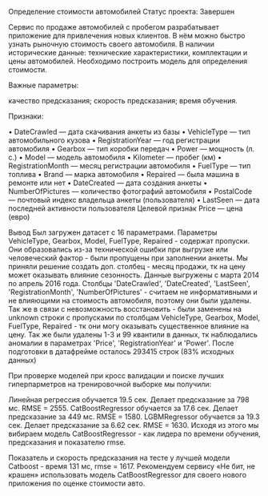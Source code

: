 Определение стоимости автомобилей
Статус проекта: Завершен

Сервис по продаже автомобилей с пробегом разрабатывает приложение для привлечения новых клиентов. В нём можно быстро узнать рыночную стоимость своего автомобиля. В наличии исторические данные: технические характеристики, комплектации и цены автомобилей. Необходимо построить модель для определения стоимости.

Важные параметры:

качество предсказания;
скорость предсказания;
время обучения.

Признаки:

• DateCrawled — дата скачивания анкеты из базы
• VehicleType — тип автомобильного кузова
• RegistrationYear — год регистрации автомобиля
• Gearbox — тип коробки передач
• Power — мощность (л. с.)
• Model — модель автомобиля
• Kilometer — пробег (км)
• RegistrationMonth — месяц регистрации автомобиля
• FuelType — тип топлива
• Brand — марка автомобиля
• Repaired — была машина в ремонте или нет
• DateCreated — дата создания анкеты
• NumberOfPictures — количество фотографий автомобиля
• PostalCode — почтовый индекс владельца анкеты (пользователя)
• LastSeen — дата последней активности пользователя
Целевой признак Price — цена (евро)

Вывод
Был загружен датасет с 16 параметрами. Параметры VehicleType, Gearbox, Model, FuelType, Repaired - содержат пропуски. Они образовались из-за технической ошибки при выгрузке или человеческий фактор - были пропущены при заполнении анкеты. Мы приняли решение создать доп. столбец - месяц продажи, тк на цену может оказывать влияние сезонность. Данные выгружены с марта 2014 по апрель 2016 года. Столбцы 'DateCrawled', 'DateCreated', 'LastSeen', 'RegistrationMonth', 'NumberOfPictures' - считаем не информативными и не влияющими на стоимость автомобиля, поэтому они были удалены. Так же в связи с невозможность восстановить - были заменены на unknown строки с пропусками по столбцам VehicleType, Gearbox, Model, FuelType, Repaired - тк они могу оказывать существенное влияние на цену. Так же были удалены 1-3 и 99 квантили в данных, тк наблюдались аномалии в параметрах 'Price', 'RegistrationYear' и 'Power'. После подготовки в датафрейме осталось 293415 строк (83% исходных данных)

При проверке моделей при кросс валидации и поиске лучших гиперпарметров на тренировочной выборке мы получили:

Линейная регрессия обучается 19.5 сек. Делает предсказание за 798 мс. RMSE = 2555.
CatBoostRegressor обучается за 17.6 сек. Делает предсказание за 449 мс. RMSE = 1580.
LGBMRegressor обучается за 19.3 сек. Делает предсказание за 6.62 сек. RMSE = 1630.
Исходя из этого мы вибираем модель CatBoostRegressor - как лидера по времени обучения, предсказания и показателю rmse.

Показатель и скорость предсказания на тесте у лучшей модели Catboost - время 131 мс, rmse = 1617. Рекомендуем сервису «Не бит, не крашен» использовать модель CatBoostRegressor для своего нового приложения по оценке стоимости авто.